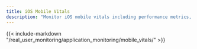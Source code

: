 ```yaml
---
title: iOS Mobile Vitals
description: "Monitor iOS mobile vitals including performance metrics, startup times, and resource usage to optimize app performance and user experience."
---
```


{{< include-markdown "/real_user_monitoring/application_monitoring/mobile_vitals/" >}}